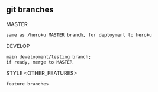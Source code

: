 ## git branches

MASTER

	same as /heroku MASTER branch, for deployment to heroku

DEVELOP

	main development/testing branch;
	if ready, merge to MASTER

STYLE
<OTHER_FEATURES>

	feature branches
